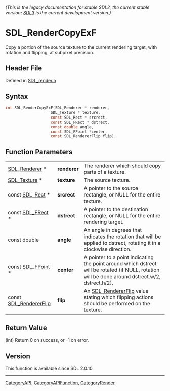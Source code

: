 ###### (This is the legacy documentation for stable SDL2, the current stable version; [SDL3](https://wiki.libsdl.org/SDL3/) is the current development version.)
# SDL_RenderCopyExF

Copy a portion of the source texture to the current rendering target, with rotation and flipping, at subpixel precision.

## Header File

Defined in [SDL_render.h](https://github.com/libsdl-org/SDL/blob/SDL2/include/SDL_render.h)

## Syntax

```c
int SDL_RenderCopyExF(SDL_Renderer * renderer,
                    SDL_Texture * texture,
                    const SDL_Rect * srcrect,
                    const SDL_FRect * dstrect,
                    const double angle,
                    const SDL_FPoint *center,
                    const SDL_RendererFlip flip);
```

## Function Parameters

|                                            |              |                                                                                                                                                  |
| ------------------------------------------ | ------------ | ------------------------------------------------------------------------------------------------------------------------------------------------ |
| [SDL_Renderer](SDL_Renderer) *             | **renderer** | The renderer which should copy parts of a texture.                                                                                               |
| [SDL_Texture](SDL_Texture) *               | **texture**  | The source texture.                                                                                                                              |
| const [SDL_Rect](SDL_Rect) *               | **srcrect**  | A pointer to the source rectangle, or NULL for the entire texture.                                                                               |
| const [SDL_FRect](SDL_FRect) *             | **dstrect**  | A pointer to the destination rectangle, or NULL for the entire rendering target.                                                                 |
| const double                               | **angle**    | An angle in degrees that indicates the rotation that will be applied to dstrect, rotating it in a clockwise direction.                           |
| const [SDL_FPoint](SDL_FPoint) *           | **center**   | A pointer to a point indicating the point around which dstrect will be rotated (if NULL, rotation will be done around dstrect.w/2, dstrect.h/2). |
| const [SDL_RendererFlip](SDL_RendererFlip) | **flip**     | An [SDL_RendererFlip](SDL_RendererFlip) value stating which flipping actions should be performed on the texture.                                 |

## Return Value

(int) Return 0 on success, or -1 on error.

## Version

This function is available since SDL 2.0.10.

----
[CategoryAPI](CategoryAPI), [CategoryAPIFunction](CategoryAPIFunction), [CategoryRender](CategoryRender)

